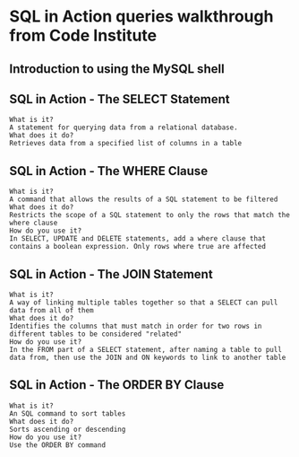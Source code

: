 # SQL in Action queries walkthrough from Code Institute

## Introduction to using the MySQL shell
## SQL in Action - The SELECT Statement
    What is it?
    A statement for querying data from a relational database.
    What does it do?
    Retrieves data from a specified list of columns in a table
## SQL in Action - The WHERE Clause
    What is it?
    A command that allows the results of a SQL statement to be filtered
    What does it do?
    Restricts the scope of a SQL statement to only the rows that match the where clause
    How do you use it?
    In SELECT, UPDATE and DELETE statements, add a where clause that contains a boolean expression. Only rows where true are affected
## SQL in Action - The JOIN Statement
    What is it?
    A way of linking multiple tables together so that a SELECT can pull data from all of them
    What does it do?
    Identifies the columns that must match in order for two rows in different tables to be considered "related"
    How do you use it?
    In the FROM part of a SELECT statement, after naming a table to pull data from, then use the JOIN and ON keywords to link to another table
## SQL in Action - The ORDER BY Clause
    What is it?
    An SQL command to sort tables
    What does it do?
    Sorts ascending or descending
    How do you use it?
    Use the ORDER BY command
